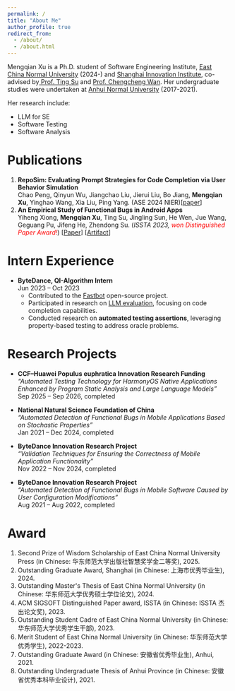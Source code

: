 ```yaml
---
permalink: /
title: "About Me"
author_profile: true
redirect_from: 
  - /about/
  - /about.html
---
```


Mengqian Xu is a Ph.D. student of Software Engineering Institute, [East China Normal University](https://english.ecnu.edu.cn) (2024-) and [Shanghai Innovation Institute](https://www.sii.edu.cn), co-advised by[ Prof. Ting Su](https://tingsu.github.io) and [Prof. Chengcheng Wan](https://chengcheng-wan.github.io). Her undergraduate studies were undertaken at [Anhui Normal University](https://www.ahnu.edu.cn) (2017-2021).

Her research include:
- LLM for SE
- Software Testing
- Software Analysis

Publications
======
<!-- 1. **LLM-powered Random GUI Testing for Mobile Apps**<br />
**Mengqian Xu**, Yiheng Xiong, Le Chang, Ting Su, Chengcheng Wan, Weikai Miao. (*ICSE 2026 under review*) -->

1. **RepoSim: Evaluating Prompt Strategies for Code Completion via User Behavior Simulation**<br />
Chao Peng, Qinyun Wu, Jiangchao Liu, Jierui Liu, Bo Jiang, **Mengqian Xu**, Yinghao Wang, Xia Liu,
Ping Yang. (ASE 2024 NIER)[[paper](https://dl.acm.org/doi/pdf/10.1145/3691620.3695299)]
2. **An Empirical Study of Functional Bugs in Android Apps**<br />
Yiheng Xiong, **Mengqian Xu**, Ting Su, Jingling Sun, He Wen, Jue Wang, Geguang Pu, Jifeng He,
Zhendong Su. (*ISSTA 2023, <span style="color:red">won Distinguished Paper Award!</span>*) [[Paper](https://xyiheng.github.io/files/ISSTA_2023.pdf)] [[Artifact](https://github.com/Android-Functional-bugs-study/home)]


Intern Experience
=====
- **ByteDance, QI-Algorithm Intern**  
  Jun 2023 – Oct 2023  
  - Contributed to the [Fastbot](https://github.com/bytedance/Fastbot_Android) open-source project.  
  - Participated in research on [LLM evaluation](https://dl.acm.org/doi/pdf/10.1145/3691620.3695299), focusing on code completion capabilities.  
  - Conducted research on **automated testing assertions**, leveraging property-based testing to address oracle problems.

<!-- - **June 2023 – October 2023, ByteDance, QI-Algorithm Intern**  
  Contributed to the [Fastbot](https://github.com/bytedance/Fastbot_Android) open-source project.  
  Participated in research on [LLM evaluation](https://dl.acm.org/doi/pdf/10.1145/3691620.3695299), focusing on code completion capabilities.  
  Conducted research on **automated testing assertions**, leveraging property-based testing to address oracle problems. -->

Research Projects
======
- **CCF–Huawei Populus euphratica Innovation Research Funding**  
  *“Automated Testing Technology for HarmonyOS Native Applications Enhanced by Program Static Analysis and Large Language Models”*  
  Sep 2025 – Sep 2026, completed

- **National Natural Science Foundation of China**  
  *“Automated Detection of Functional Bugs in Mobile Applications Based on Stochastic Properties”*  
  Jan 2021 – Dec 2024, completed

- **ByteDance Innovation Research Project**  
  *“Validation Techniques for Ensuring the Correctness of Mobile Application Functionality”*  
  Nov 2022 – Nov 2024, completed

- **ByteDance Innovation Research Project**  
  *“Automated Detection of Functional Bugs in Mobile Software Caused by User Configuration Modifications”*  
  Aug 2021 – Aug 2022, completed



Award
======
<!-- 1. National Scholarship, China, 2027. -->
1. Second Prize of Wisdom Scholarship of East China Normal University Press (in Chinese: 华东师范大学出版社智慧奖学金二等奖), 2025.
2. Outstanding Graduate Award, Shanghai (in Chinese: 上海市优秀毕业生), 2024.
4. Outstanding Master's Thesis of East China Normal University (in Chinese: 华东师范大学优秀硕士学位论文), 2024.
5. ACM SIGSOFT Distinguished Paper award, ISSTA (in Chinese: ISSTA 杰出论文奖), 2023.
6. Outstanding Student Cadre of East China Normal University (in Chinese: 华东师范大学优秀学生干部), 2023.
7. Merit Student of East China Normal University (in Chinese: 华东师范大学优秀学生), 2022-2023.
8. Outstanding Graduate Award (in Chinese: 安徽省优秀毕业生), Anhui, 2021.
9. Outstanding Undergraduate Thesis of Anhui Province (in Chinese: 安徽省优秀本科毕业设计), 2021.

<!-- Research Interest
------
SE for AI -->

<!-- Preprints
------
- **A Study of In-Context-Learning-Based Text-to-SQL Errors**  
Jiawei Shen, Chengcheng Wan*, Ruoyi Qiao, Jiazhen Zou, Hang Xu, **Yuchen Shao**, Yueling Zhang, Weikai Miao, Geguang Pu*
[[Paper](https://arxiv.org/abs/2501.09310)] -->

<!-- News
------
- One misintegration case identified in our defect library Hydrangea has been officially assigned **CVE-2025-45150**. -->


<!-- Service and Talks
------
1. [Talk] "Are LLMs Correctly Integrated into Software Systems?" in ICSE'25, May 2025. 
2. [Teaching] TA of「Cloud Computing Technology」in ECNU, in 2023. -->
